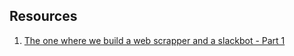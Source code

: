 ## Resources

1. [The one where we build a web scrapper and a slackbot - Part 1](https://dev.to/vic3king/the-one-where-we-build-a-web-scrapper-and-a-slackbot-part-1-3blk)
